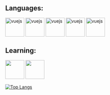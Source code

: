 ## Languages:
<img src="https://cdn.jsdelivr.net/gh/devicons/devicon/icons/mysql/mysql-original-wordmark.svg" alt="vuejs" width="60" height="60" style="max-width:100%;"></img>
<img src="https://cdn.jsdelivr.net/gh/devicons/devicon/icons/html5/html5-plain-wordmark.svg" alt="vuejs" width="60" height="60" style="max-width:100%;"></img>
<img src="https://cdn.jsdelivr.net/gh/devicons/devicon/icons/css3/css3-plain-wordmark.svg" alt="vuejs" width="60" height="60" style="max-width:100%;"></img>
<img src="https://cdn.jsdelivr.net/gh/devicons/devicon/icons/php/php-original.svg" alt="vuejs" width="60" height="60" style="max-width:100%;"></img>
<img src= "https://cdn-icons-png.flaticon.com/128/226/226777.png" alt="vuejs" width="60" height="60" style="max-width:100%;"></img>
<br>

## Learning:
<img src="https://cdn.jsdelivr.net/gh/devicons/devicon/icons/javascript/javascript-original.svg" width="60" height="60" style="max-width:100%;"></img>
<img src="https://cdn.jsdelivr.net/gh/devicons/devicon/icons/c/c-original.svg" width="60" height="60" style="max-width:100%;"></img>

          
[![Top Langs](https://github-readme-stats.vercel.app/api/top-langs/?username=clararicioni&layout=compact&theme=aura)](https://github.com/anuraghazra/github-readme-stats)
